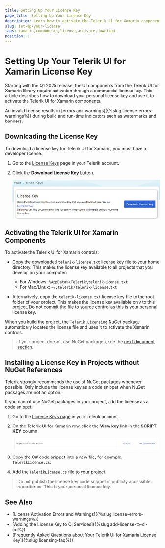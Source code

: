 ```yaml
---
title: Setting Up Your License Key
page_title: Setting Up Your License Key
description: Learn how to activate the Telerik UI for Xamarin components by downloading and setting up your Telerik components license key.
slug: set-up-your-license
tags: xamarin,components,license,activate,download
position: 1
---
```


# Setting Up Your Telerik UI for Xamarin License Key

Starting with the Q1 2025 release, the UI components from the Telerik UI for Xamarin library require activation through a commercial license key. This article describes how to download your personal license key and use it to activate the Telerik UI for Xamarin components.

An invalid license results in [errors and warnings]({%slug license-errors-warnings%}) during build and run-time indicators such as watermarks and banners.

## Downloading the License Key

To download a license key for Telerik UI for Xamarin, you must have a developer license.

1. Go to the [License Keys](https://www.telerik.com/account/your-licenses/license-keys) page in your Telerik account.

1. Click the **Download License Key** button.

    ![Download a Telerik UI for Xamarin License Key](./images/download-license-key.png)

## Activating the Telerik UI for Xamarin Components

To activate the Telerik UI for Xamarin controls:

* Copy the [downloaded](#downloading-the-license-key) `telerik-license.txt` license key file to your home directory. This makes the license key available to all projects that you develop on your computer:

    * For Windows: `%AppData%\Telerik\telerik-icense.txt`
    * For Mac/Linux: `~/.telerik/telerik-license.txt`

* Alternatively, copy the `telerik-license.txt` license key file to the root folder of your project. This makes the license key available only to this project. Do not commit the file to source control as this is your personal license key.

When you build the project, the `Telerik.Licensing` NuGet package automatically locates the license file and uses it to activate the Xamarin controls.

> If your project doesn’t use NuGet packages, see the [next document section](#installing-a-license-key-in-projects-without-nuget-references).

## Installing a License Key in Projects without NuGet References

Telerik strongly recommends the use of NuGet packages whenever possible. Only include the license key as a code snippet when NuGet packages are not an option.

If you cannot use NuGet packages in your project, add the license as a code snippet:

1. Go to the [License Keys page](https://www.telerik.com/account/your-licenses/license-keys) in your Telerik account.

1. On the Telerik UI for Xamarin row, click the **View key** link in the **SCRIPT KEY** column.

    ![Download a Telerik UI for Xamarin Script Key](./images/download-script-key.png)

1. Copy the C# code snippet into a new file, for example, `TelerikLicense.cs`.

1. Add the `TelerikLicense.cs` file to your project.

>Do not publish the license key code snippet in publicly accessible repositories. This is your personal license key.

## See Also

* [License Activation Errors and Warnings]({%slug license-errors-warnings%})
* [Adding the License Key to CI Services]({%slug add-license-to-ci-cd%})
* [Frequently Asked Questions about Your Telerik UI for Xamarin License Key]({%slug licensing-faq%})
